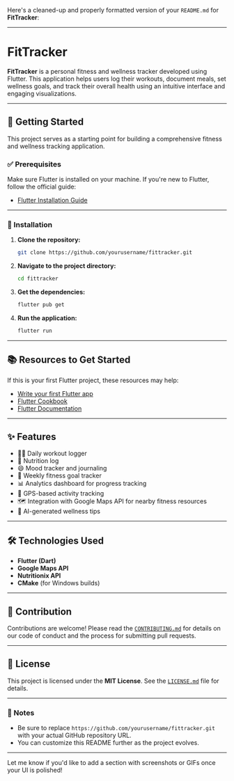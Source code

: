 Here's a cleaned-up and properly formatted version of your `README.md` for **FitTracker**:

---

# FitTracker

**FitTracker** is a personal fitness and wellness tracker developed using Flutter. This application helps users log their workouts, document meals, set wellness goals, and track their overall health using an intuitive interface and engaging visualizations.

---

## 🚀 Getting Started

This project serves as a starting point for building a comprehensive fitness and wellness tracking application.

### ✅ Prerequisites

Make sure Flutter is installed on your machine. If you're new to Flutter, follow the official guide:

- [Flutter Installation Guide](https://docs.flutter.dev/get-started/install)

---

### 🔧 Installation

1. **Clone the repository:**
   ```bash
   git clone https://github.com/yourusername/fittracker.git
   ```

2. **Navigate to the project directory:**
   ```bash
   cd fittracker
   ```

3. **Get the dependencies:**
   ```bash
   flutter pub get
   ```

4. **Run the application:**
   ```bash
   flutter run
   ```

---

## 📚 Resources to Get Started

If this is your first Flutter project, these resources may help:

- [Write your first Flutter app](https://docs.flutter.dev/get-started/codelab)
- [Flutter Cookbook](https://docs.flutter.dev/cookbook)
- [Flutter Documentation](https://docs.flutter.dev/)

---

## ✨ Features

- 🏋️‍♂️ Daily workout logger  
- 🍎 Nutrition log  
- 😄 Mood tracker and journaling  
- 🎯 Weekly fitness goal tracker  
- 📊 Analytics dashboard for progress tracking  
- 📍 GPS-based activity tracking  
- 🗺️ Integration with Google Maps API for nearby fitness resources  
- 🤖 AI-generated wellness tips  

---

## 🛠️ Technologies Used

- **Flutter (Dart)**
- **Google Maps API**
- **Nutritionix API**
- **CMake** (for Windows builds)

---

## 🤝 Contribution

Contributions are welcome! Please read the [`CONTRIBUTING.md`](CONTRIBUTING.md) for details on our code of conduct and the process for submitting pull requests.

---

## 📄 License

This project is licensed under the **MIT License**. See the [`LICENSE.md`](LICENSE.md) file for details.

---

### 🔖 Notes

- Be sure to replace `https://github.com/yourusername/fittracker.git` with your actual GitHub repository URL.
- You can customize this README further as the project evolves.

---

Let me know if you'd like to add a section with screenshots or GIFs once your UI is polished!